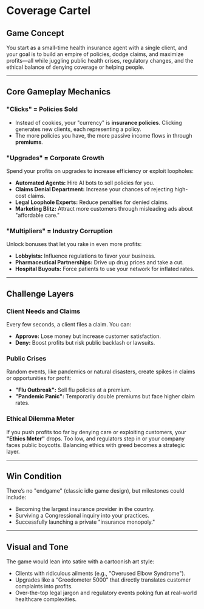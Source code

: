 # Coverage Cartel

## Game Concept
You start as a small-time health insurance agent with a single client, and your goal is to build an empire of policies, dodge claims, and maximize profits—all while juggling public health crises, regulatory changes, and the ethical balance of denying coverage or helping people.

---

## Core Gameplay Mechanics

### "Clicks" = Policies Sold
- Instead of cookies, your "currency" is **insurance policies**. Clicking generates new clients, each representing a policy.
- The more policies you have, the more passive income flows in through **premiums**.

### "Upgrades" = Corporate Growth
Spend your profits on upgrades to increase efficiency or exploit loopholes:
- **Automated Agents:** Hire AI bots to sell policies for you.
- **Claims Denial Department:** Increase your chances of rejecting high-cost claims.
- **Legal Loophole Experts:** Reduce penalties for denied claims.
- **Marketing Blitz:** Attract more customers through misleading ads about "affordable care."

### "Multipliers" = Industry Corruption
Unlock bonuses that let you rake in even more profits:
- **Lobbyists:** Influence regulations to favor your business.
- **Pharmaceutical Partnerships:** Drive up drug prices and take a cut.
- **Hospital Buyouts:** Force patients to use your network for inflated rates.

---

## Challenge Layers

### Client Needs and Claims
Every few seconds, a client files a claim. You can:
- **Approve:** Lose money but increase customer satisfaction.
- **Deny:** Boost profits but risk public backlash or lawsuits.

### Public Crises
Random events, like pandemics or natural disasters, create spikes in claims or opportunities for profit:
- **"Flu Outbreak":** Sell flu policies at a premium.
- **"Pandemic Panic":** Temporarily double premiums but face higher claim rates.

### Ethical Dilemma Meter
If you push profits too far by denying care or exploiting customers, your **"Ethics Meter"** drops. Too low, and regulators step in or your company faces public boycotts. Balancing ethics with greed becomes a strategic layer.

---

## Win Condition
There’s no "endgame" (classic idle game design), but milestones could include:
- Becoming the largest insurance provider in the country.
- Surviving a Congressional inquiry into your practices.
- Successfully launching a private "insurance monopoly."

---

## Visual and Tone
The game would lean into satire with a cartoonish art style:
- Clients with ridiculous ailments (e.g., "Overused Elbow Syndrome").
- Upgrades like a “Greedometer 5000” that directly translates customer complaints into profits.
- Over-the-top legal jargon and regulatory events poking fun at real-world healthcare complexities.
